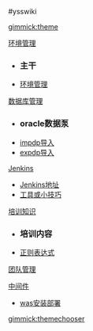 #ysswiki

<!--
  -- Default theme
  -- (Read: http://wyp110lq.github.io/mdwiki/)
  -- [gimmick:theme](flatly) 
-->

[gimmick:theme](flatly)

[环境管理]()

  * ### 主干
  * [环境管理](yss/7environment/markdown/environment.md) 

[数据库管理]()

  * ### oracle数据泵
  * [impdp导入](yss/6oracle/markdown/impdp.md)
  * [expdp导入](yss/6oracle/markdown/expdp.md) 


[Jenkins]()

  * [Jenkins地址](yss/5jenkins/markdown/jenkins.md) 
  * [工具或小技巧](yss/1tools/tools.md)

[培训知识]()

  * ### 培训内容
  * [正则表达式](yss/8training/markdown/regular.md) 

[团队管理]()


[中间件]()
  
  * [was安装部署](yss/4was/markdown/was.md)

[gimmick:themechooser](选择皮肤)

<!-- [在线编辑](http://prose.io/#liminany/m) -->

<!--
[gimmick:Disqus](limin-mblogs)
-->
